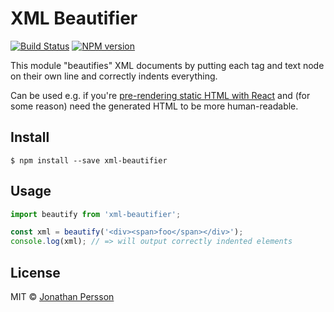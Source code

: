 # XML Beautifier

[![Build Status][travis-image]][travis-url]
[![NPM version][npm-image]][npm-url]

This module "beautifies" XML documents by putting each tag and text node on their own line and
correctly indents everything.

Can be used e.g. if you're [pre-rendering static HTML with React][react] and (for some reason) need the
generated HTML to be more human-readable.


## Install

```
$ npm install --save xml-beautifier
```


## Usage

```js
import beautify from 'xml-beautifier';

const xml = beautify('<div><span>foo</span></div>');
console.log(xml); // => will output correctly indented elements
```


## License

MIT © [Jonathan Persson](https://github.com/jonathanp)

[npm-url]: https://npmjs.org/package/xml-beautifier
[npm-image]: https://badge.fury.io/js/xml-beautifier.svg
[travis-image]: https://travis-ci.org/jonathanp/xml-beautifier.svg
[travis-url]: https://travis-ci.org/jonathanp/xml-beautifier
[react]: https://facebook.github.io/react/docs/top-level-api.html#reactdomserver.rendertostaticmarkup

